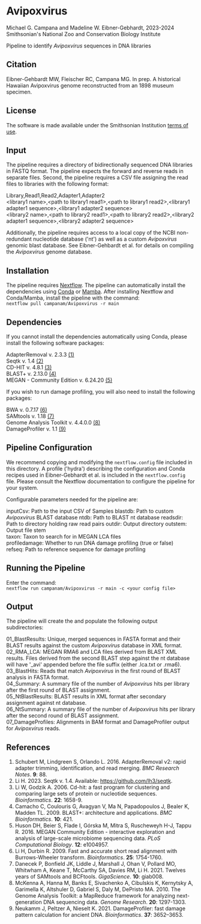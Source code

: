 # Avipoxvirus

Michael G. Campana and Madeline W. Eibner-Gebhardt, 2023-2024  
Smithsonian's National Zoo and Conservation Biology Institute  

Pipeline to identify *Avipoxvirus* sequences in DNA libraries  

## Citation  
Eibner-Gehbardt MW, Fleischer RC, Campana MG. In prep. A historical Hawaiian Avipoxvirus genome reconstructed from an 1898 museum specimen.  

## License  
The software is made available under the Smithsonian Institution [terms of use](https://www.si.edu/termsofuse).  

## Input  
The pipeline requires a directory of bidirectionally sequenced DNA libraries in FASTQ format. The pipeline expects the forward and reverse reads in separate files. Second, the pipeline requires a CSV file assigning the read files to libraries with the following format:  

Library,Read1,Read2,Adapter1,Adapter2  
\<library1 name>\,\<path to library1 read1\>,\<path to library1 read2\>,\<library1 adapter1 sequence\>,\<library1 adapter2 sequence\>  
\<library2 name>\,\<path to library2 read1\>,\<path to library2 read2\>,\<library2 adapter1 sequence\>,\<library2 adapter2 sequence\>  

Additionally, the pipeline requires access to a local copy of the NCBI non-redundant nucleotide database ('nt') as well as a custom *Avipoxvirus* genomic blast database. See Eibner-Gehbardt et al. for details on compiling the *Avipoxvirus* genome database.  

## Installation  
The pipeline requires [Nextflow](https://www.nextflow.io/). The pipeline can automatically install the dependencies using [Conda](https://conda.io) or [Mamba](https://mamba.readthedocs.io/en/latest/installation/mamba-installation.html). After installing Nextflow and Conda/Mamba, install the pipeline with the command:  
`nextflow pull campanam/Avipoxvirus -r main`  

## Dependencies  
If you cannot install the dependencies automatically using Conda, please install the following software packages:  

AdapterRemoval v. 2.3.3 [(1)](https://github.com/MikkelSchubert/adapterremoval)  
Seqtk v. 1.4 [(2)](https://github.com/lh3/seqtk)  
CD-HIT v. 4.8.1 [(3)](https://sites.google.com/view/cd-hit)  
BLAST+ v. 2.13.0 [(4)](https://blast.ncbi.nlm.nih.gov/doc/blast-help/downloadblastdata.html)  
MEGAN - Community Edition v. 6.24.20 [(5)](https://github.com/husonlab/megan-ce)  

If you wish to run damage profiling, you will also need to install the following packages:  

BWA v. 0.7.17 [(6)](https://bio-bwa.sourceforge.net/)  
SAMtools v. 1.18 [(7)](https://www.htslib.org/)  
Genome Analysis Toolkit v. 4.4.0.0 [(8)](https://gatk.broadinstitute.org/hc/en-us)  
DamageProfiler v. 1.1 [(9)](https://damageprofiler.readthedocs.io/en/latest/)  

## Pipeline Configuration  
We recommend copying and modifying the `nextflow.config` file included in this directory. A profile ('hydra') describing the configuration and Conda recipes used in Eibner-Gebhardt et al. is included in the `nextflow.config` file. Please consult the Nextflow documentation to configure the pipeline for your system.  

Configurable parameters needed for the pipeline are:

inputCsv: Path to the input CSV of Samples
blastdb: Path to custom *Avipoxvirus* BLAST database
ntdb: Path to BLAST nt database
readsdir: Path to directory holding raw read pairs
outdir: Output directory
outstem: Output file stem  
taxon: Taxon to search for in MEGAN LCA files  
profiledamage: Whether to run DNA damage profiling (true or false)  
refseq: Path to reference sequence for damage profiling  

## Running the Pipeline  
Enter the command:  
`nextflow run campanam/Avipoxvirus -r main -c <your config file>`  

## Output  
The pipeline will create the and populate the following output subdirectories:  

01_BlastResults: Unique, merged sequences in FASTA format and their BLAST results against the custom *Avipoxvirus* database in XML format.  
02_RMA_LCA: MEGAN RMA6 and LCA files derived from BLAST XML results. Files derived from the second BLAST step against the nt database will have '_avi' appended before the file suffix (either .lca.txt or .rma6).  
03_BlastHits: Reads that match *Avipoxvirus* in the first round of BLAST analysis in FASTA format.  
04_Summary: A summary file of the number of *Avipoxvirus* hits per library after the first round of BLAST assignment.  
05_NtBlastResults: BLAST results in XML format after secondary assignment against nt database.  
06_NtSummary: A summary file of the number of *Avipoxvirus* hits per library after the second round of BLAST assignment.  
07_DamageProfiles: Alignments in BAM format and DamageProfiler output for *Avipoxvirus* reads.  

## References  
1. Schubert M, Lindgreen S, Orlando L. 2016. AdapterRemoval v2: rapid adapter trimming, identification, and read merging. *BMC Research Notes*. __9__: 88.  
2. Li H. 2023. Seqtk v. 1.4. Available: https://github.com/lh3/seqtk.  
3. Li W, Godzik A. 2006. Cd-hit: a fast program for clustering and comparing large sets of protein or nucleotide sequences. *Bioinformatics*. __22__: 1658-9.  
4. Camacho C, Coulouris G, Avagyan V, Ma N, Papadopoulos J, Bealer K, Madden TL. 2009. BLAST+: architecture and applications. *BMC Bioinformatics*. __10__: 421.
5. Huson DH, Beier S, Flade I, Górska M, Mitra S, Ruscheweyh H-J, Tappu R. 2016. MEGAN Community Edition - interactive exploration and analysis of large-scale microbiome sequencing data. *PLoS Computational Biology*. __12__: e1004957.  
6. Li H, Durbin R. 2009. Fast and accurate short read alignment with Burrows-Wheeler transform. *Bioinformatics*. __25__: 1754-1760.  
7. Danecek P, Bonfield JK, Liddle J, Marshall J, Ohan V, Pollard MO, Whitwham A, Keane T, McCarthy SA, Davies RM, Li H. 2021. Twelves years of SAMtools and BCFtools. *GigaScience*. __10__: giab008.  
8. McKenna A, Hanna M, Banks E, Sivachenko A, Cibulskis K, Kernytsky A, Garimella K, Altshuler D, Gabriel S, Daly M, DePristo MA. 2010. The Genome Analysis Toolkit: a MapReduce framework for analyzing next-generation DNA sequencing data. *Genome Research*. __20__: 1297-1303. 
9. Neukamm J, Peltzer A, Nieselt K. 2021. DamageProfiler: fast damage pattern calculation for ancient DNA. *Bioinformatics*. __37__: 3652–3653.  
